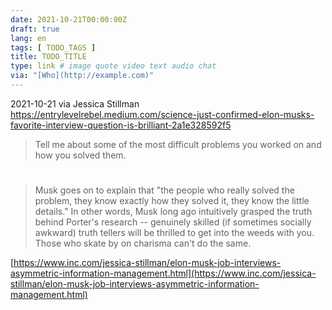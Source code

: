 ```yaml
---
date: 2021-10-21T00:00:00Z
draft: true
lang: en
tags: [ TODO_TAGS ]
title: TODO_TITLE
type: link # image quote video text audio chat
via: "[Who](http://example.com)"
---
```



2021-10-21 via Jessica Stillman
https://entrylevelrebel.medium.com/science-just-confirmed-elon-musks-favorite-interview-question-is-brilliant-2a1e328592f5

> Tell me about some of the most difficult problems you worked on and how you solved them.
# 

> Musk goes on to explain that "the people who really solved the problem, they know exactly how they solved it, they know the little details." In other words, Musk long ago intuitively grasped the truth behind Porter's research -- genuinely skilled (if sometimes socially awkward) truth tellers will be thrilled to get into the weeds with you. Those who skate by on charisma can't do the same. 

[https://www.inc.com/jessica-stillman/elon-musk-job-interviews-asymmetric-information-management.html](https://www.inc.com/jessica-stillman/elon-musk-job-interviews-asymmetric-information-management.html)

